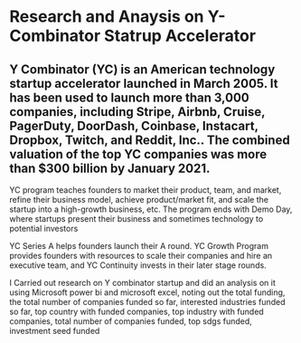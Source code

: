 # Research and Anaysis on Y-Combinator Statrup Accelerator
## Y Combinator (YC) is an American technology startup accelerator launched in March 2005. It has been used to launch more than 3,000 companies, including Stripe, Airbnb, Cruise, PagerDuty, DoorDash, Coinbase, Instacart, Dropbox, Twitch, and Reddit, Inc.. The combined valuation of the top YC companies was more than $300 billion by January 2021.

YC program teaches founders to market their product, team, and market, refine their business model, achieve product/market fit, and scale the startup into a high-growth business, etc. The program ends with Demo Day, where startups present their business and sometimes technology to potential investors

YC Series A helps founders launch their A round. YC Growth Program provides founders with resources to scale their companies and hire an executive team, and YC Continuity invests in their later stage rounds.

I Carried out research on Y combinator startup and did an analysis on it using Microsoft power bi and microsoft excel, noting out the total funding, the total number of companies funded so far, interested industries funded so far, top country with funded companies, top industry with funded companies, total number of companies funded, top sdgs funded, investment seed funded
